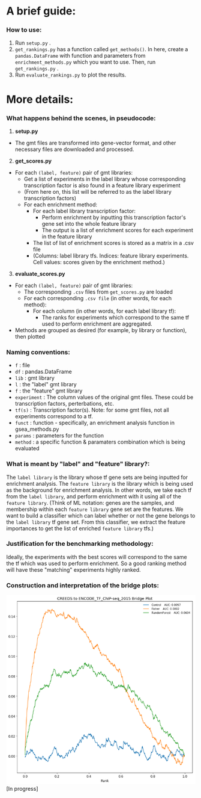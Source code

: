 # A brief guide:

### How to use:
1. Run `setup.py` .
2. `get_rankings.py` has a function called `get_methods()`. In here, create a `pandas.DataFrame` with function and parameters from `enrichment_methods.py` which you want to use. Then, run `get_rankings.py` .
3. Run `evaluate_rankings.py` to plot the results.


# More details:

### What happens behind the scenes, in pseudocode:

1. **setup.py**
* The gmt files are transformed into gene-vector format, and other necessary files are downloaded and processed.

2. **get_scores.py**
* For each `(label, feature)` pair of gmt libraries:
	* Get a list of experiments in the label library whose corresponding transcription factor is also found in a feature library experiment
	* (From here on, this list will be referred to as the label library transcription factors)
	* For each enrichment method:
		* For each label library transcription factor:
			* Perform enrichment by inputting this transcription factor's gene set into the whole feature library
			* The output is a list of enrichment scores for each experiment in the feature library
		* The list of list of enrichment scores is stored as a matrix in a .csv file
		* (Columns: label library tfs. Indices: feature library experiments. Cell values: scores given by the enrichment method.)

3. **evaluate_scores.py**
* For each `(label, feature)` pair of gmt libraries:
	* The corresponding `.csv` files from `get_scores.py` are loaded
	* For each corresponding `.csv file` (in other words, for each method):
		* For each column (in other words, for each label library tf):
			* The ranks for experiments which correspond to the same tf used to perform enrichment are aggregated.
* Methods are grouped as desired (for example, by library or function), then plotted


### Naming conventions:
* `f` : file
* `df` : pandas.DataFrame
* `lib` : gmt library
* `l` : the "label" gmt library
* `f` : the "feature" gmt library
* `experiment` : The column values of the original gmt files. These could be transcription factors, perterbations, etc.
* `tf(s)` : Transcription factor(s). Note: for some gmt files, not all experiments correspond to a tf.
* `funct` : function - specifically, an enrichment analysis function in gsea_methods.py
* `params` : parameters for the function
* `method` : a specific function & paramaters combination which is being evaluated


### What is meant by "label" and "feature" library?:
The `label library` is the library whose tf gene sets are being inputted for enrichment analysis.
The `feature library` is the library which is being used as the background for enrichment analysis.
In other words, we take each tf from the `label library`, and perform enrichment with it using all of the `feature library`.
(Think of ML notation: genes are the samples, and membership within each `feature library` gene set are the features. We want to build a classifier which can label whether or not the gene belongs to the `label library` tf gene set. From this classifier, we extract the feature importances to get the list of enriched `feature library` tfs.)


### Justification for the benchmarking methodology:
Ideally, the experiments with the best scores will correspond to the same the tf which was used to perform enrichment. So a good ranking method will have these "matching" experiments highly ranked.



### Construction and interpretation of the bridge plots:
![example result](example_result.png?raw=true)
[In progress]